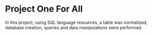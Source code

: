 # Project One For All

In this project, using SQL language resources, a table was normalized, database creation, queries and data manipulations were performed.